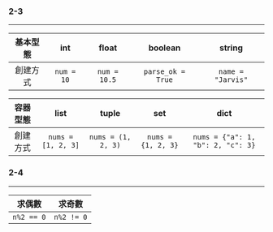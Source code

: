 ### 2-3
---
|基本型態| int | float | boolean | string |
|:---:|:---:|:---:|:---:|:---:|
|創建方式|`num = 10`|`num = 10.5`|`parse_ok = True`|`name = "Jarvis"`|

|容器型態| list | tuple | set | dict |
|:---:|:---:|:---:|:---:|:---:|
|創建方式|`nums = [1, 2, 3]`|`nums = (1, 2, 3)`|`nums = {1, 2, 3}`|`nums = {"a": 1, "b": 2, "c": 3}`|

### 2-4
---
|求偶數|求奇數|
|:---:|:---:|
|`n%2 == 0`|`n%2 != 0`|